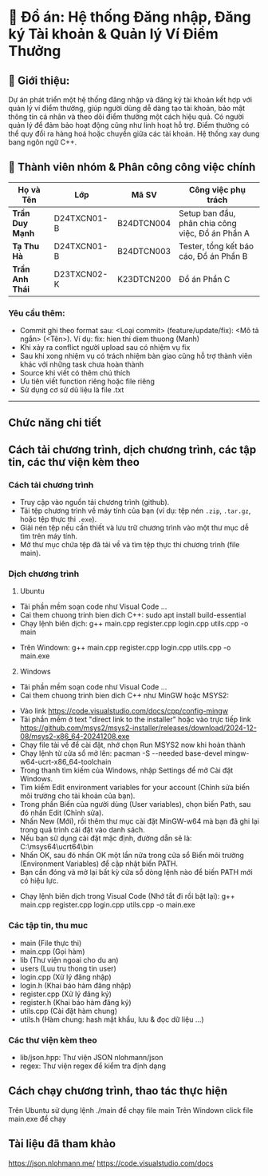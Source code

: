 # 🎯 Đồ án: Hệ thống Đăng nhập, Đăng ký Tài khoản & Quản lý Ví Điểm Thưởng

## 📌 **Giới thiệu**:  
Dự án phát triển một hệ thống đăng nhập và đăng ký tài khoản kết hợp với quản lý ví điểm thưởng, giúp người dùng dễ dàng tạo tài khoản, bảo mật thông tin cá nhân và theo dõi điểm thưởng một cách hiệu quả. Có người quản lý để đảm bảo hoạt động cũng như linh hoạt hỗ trợ. Điểm thưởng có thể quy đổi ra hàng hoá hoặc chuyển giữa các tài khoản. Hệ thống xay dung bang ngôn ngữ C++.

## 👥 **Thành viên nhóm & Phân công công việc chính**

| Họ và Tên       | Lớp             | Mã SV        | Công việc phụ trách                          |
|----------------|----------------|-------------|---------------------------------------------|
| **Trần Duy Mạnh** | D24TXCN01-B    | B24DTCN004  | Setup ban đầu, phân chia công việc, Đồ án Phần A |
| **Tạ Thu Hà**   | D24TXCN01-B    | B24DTCN003  | Tester, tổng kết báo cáo, Đồ án Phần B     |
| **Trần Anh Thái** | D23TXCN02-K    | K23DTCN200  | Đồ án Phần C                               |

### Yêu cầu thêm:
- Commit ghi theo format sau: <Loại commit> (feature/update/fix): <Mô tả ngắn> (<Tên>). Ví dụ: fix: hien thi diem thuong (Manh)
- Khi xảy ra conflict người upload sau có nhiệm vụ fix
- Sau khi xong nhiệm vụ có trách nhiệm bàn giao cũng hỗ trợ thành viên khác với những task chưa hoàn thành
- Source khi viết có thêm chú thích
- Ưu tiên viết function riêng hoặc file riêng
- Sử dụng cơ sử dũ liệu là file .txt

---

## Chức năng chi tiết

## Cách tải chương trình, dịch chương trình, các tập tin, các thư viện kèm theo
### Cách tải chương trình
- Truy cập vào nguồn tải chương trình (github).
- Tải tệp chương trình về máy tính của bạn (ví dụ: tệp nén `.zip`, `.tar.gz`, hoặc tệp thực thi `.exe`).
- Giải nén tệp nếu cần thiết và lưu trữ chương trình vào một thư mục dễ tìm trên máy tính.
- Mở thư mục chứa tệp đã tải về và tìm tệp thực thi chương trình (file main).
### Dịch chương trình
1. Ubuntu
- Tải phần mềm soạn code như Visual Code ...
- Cai them chuong trinh bien dich C++: sudo apt install build-essential
- Chạy lệnh biên dịch: g++ main.cpp register.cpp login.cpp utils.cpp -o main
+ Trên Windown: g++ main.cpp register.cpp login.cpp utils.cpp -o main.exe
2. Windows
- Tải phần mềm soạn code như Visual Code ...
- Cai them chuong trinh bien dich C++ như MinGW hoặc MSYS2:
+ Vào link https://code.visualstudio.com/docs/cpp/config-mingw
+ Tải phần mềm ở text "direct link to the installer" hoặc vào trực tiếp link https://github.com/msys2/msys2-installer/releases/download/2024-12-08/msys2-x86_64-20241208.exe
+ Chạy file tải về để cài đặt, nhớ chọn Run MSYS2 now khi hoàn thành
+ Chạy lệnh từ cửa sổ mở lên: pacman -S --needed base-devel mingw-w64-ucrt-x86_64-toolchain
+ Trong thanh tìm kiếm của Windows, nhập Settings để mở Cài đặt Windows.
+ Tìm kiếm Edit environment variables for your account (Chỉnh sửa biến môi trường cho tài khoản của bạn).
+ Trong phần Biến của người dùng (User variables), chọn biến Path, sau đó nhấn Edit (Chỉnh sửa).
+ Nhấn New (Mới), rồi thêm thư mục cài đặt MinGW-w64 mà bạn đã ghi lại trong quá trình cài đặt vào danh sách.
+ Nếu bạn sử dụng cài đặt mặc định, đường dẫn sẽ là: C:\msys64\ucrt64\bin
+ Nhấn OK, sau đó nhấn OK một lần nữa trong cửa sổ Biến môi trường (Environment Variables) để cập nhật biến PATH.
+ Bạn cần đóng và mở lại bất kỳ cửa sổ dòng lệnh nào để biến PATH mới có hiệu lực.
- Chạy lệnh biên dịch trong Visual Code (Nhớ tắt đi rồi bật lại): g++ main.cpp register.cpp login.cpp utils.cpp -o main.exe

### Các tập tin, thu muc
- main (File thực thi)
- main.cpp (Gọi hàm)
- lib (Thư viện ngoai cho du an)
- users (Luu tru thong tin user)
- login.cpp (Xử lý đăng nhập)
- login.h (Khai báo hàm đăng nhập)
- register.cpp (Xử lý đăng ký)
- register.h (Khai báo hàm đăng ký)
- utils.cpp (Cài đặt hàm chung)
- utils.h (Hàm chung: hash mật khẩu, lưu & đọc dữ liệu ...)
### Các thư viện kèm theo
- lib/json.hpp: Thư viện JSON nlohmann/json
- regex: Thư viện regex để kiểm tra định dạng

## Cách chạy chương trình, thao tác thực hiện
Trên Ubuntu sử dụng lệnh ./main để chạy file main
Trên Windown click file main.exe để chạy

## Tài liệu đã tham khảo
https://json.nlohmann.me/
https://code.visualstudio.com/docs